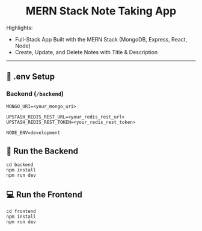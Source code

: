 <h1 align="center">MERN Stack Note Taking App</h1>

Highlights:

- Full-Stack App Built with the MERN Stack (MongoDB, Express, React, Node)
- Create, Update, and Delete Notes with Title & Description
---
## 🧪 .env Setup

### Backend (`/backend`)

```
MONGO_URI=<your_mongo_uri>

UPSTASH_REDIS_REST_URL=<your_redis_rest_url>
UPSTASH_REDIS_REST_TOKEN=<your_redis_rest_token>

NODE_ENV=development
```

## 🔧 Run the Backend

```
cd backend
npm install
npm run dev
```

## 💻 Run the Frontend

```
cd frontend
npm install
npm run dev
```
